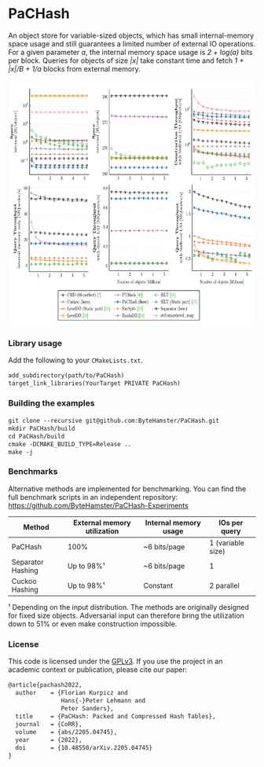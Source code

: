 # PaCHash

An object store for variable-sized objects, which has small internal-memory space usage
and still guarantees a limited number of external IO operations.
For a given parameter *a*, the internal memory space usage is *2 + log(a)* bits per block.
Queries for objects of size *|x|* take constant time and fetch *1 + |x|/B + 1/a* blocks from external memory.

[<img src="https://raw.githubusercontent.com/ByteHamster/PaCHash/main/plots.png" alt="Plots preview" height="500">](https://arxiv.org/pdf/2205.04745)

### Library usage

Add the following to your `CMakeLists.txt`.

```
add_subdirectory(path/to/PaCHash)
target_link_libraries(YourTarget PRIVATE PaCHash)
```

### Building the examples

```
git clone --recursive git@github.com:ByteHamster/PaCHash.git
mkdir PaCHash/build
cd PaCHash/build
cmake -DCMAKE_BUILD_TYPE=Release ..
make -j
```

### Benchmarks

Alternative methods are implemented for benchmarking.
You can find the full benchmark scripts in an independent repository: https://github.com/ByteHamster/PaCHash-Experiments

| Method            | External memory utilization | Internal memory usage | IOs per query     |
|-------------------|-----------------------------|-----------------------|-------------------|
| PaCHash           | 100%                        | ~6 bits/page          | 1 (variable size) |
| Separator Hashing | Up to 98%¹                  | ~6 bits/page          | 1                 |
| Cuckoo Hashing    | Up to 98%¹                  | Constant              | 2 parallel        |

¹ Depending on the input distribution. The methods are originally designed for fixed size objects.
Adversarial input can therefore bring the utilization down to 51% or even make construction impossible.

### License

This code is licensed under the [GPLv3](/LICENSE).
If you use the project in an academic context or publication, please cite our paper:

```
@article{pachash2022,
  author    = {Florian Kurpicz and
               Hans{-}Peter Lehmann and
               Peter Sanders},
  title     = {PaCHash: Packed and Compressed Hash Tables},
  journal   = {CoRR},
  volume    = {abs/2205.04745},
  year      = {2022},
  doi       = {10.48550/arXiv.2205.04745}
}
```
